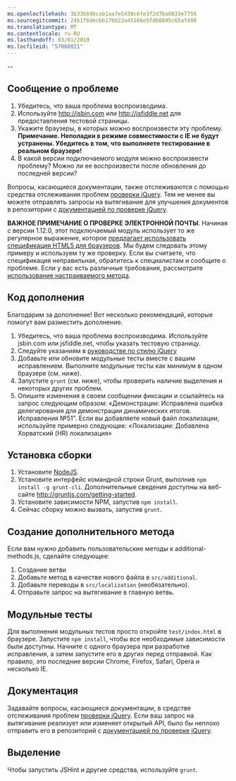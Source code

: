```yaml
---
ms.openlocfilehash: 3b33bb9bcab1aa7e5438c6fe3f2d7ba0833e7756
ms.sourcegitcommit: 24b1f6decbb17bb22a45166e5fdb0845c65af498
ms.translationtype: MT
ms.contentlocale: ru-RU
ms.lasthandoff: 03/01/2019
ms.locfileid: "57060821"
---
```

--

## <a name="reporting-an-issue"></a>Сообщение о проблеме

1. Убедитесь, что ваша проблема воспроизводима.
2. Используйте http://jsbin.com или http://jsfiddle.net для предоставления тестовой страницы.
3. Укажите браузеры, в которых можно воспроизвести эту проблему. **Примечание. Неполадки в режиме совместимости с IE не будут устранены. Убедитесь в том, что выполняете тестирование в реальном браузере!**
4. В какой версии подключаемого модуля можно воспроизвести проблему? Можно ли ее воспроизвести после обновления до последней версии?

Вопросы, касающиеся документации, также отслеживаются с помощью средства отслеживания проблем [проверки jQuery](https://github.com/jzaefferer/jquery-validation/issues).
Тем не менее вы можете отправлять запросы на вытягивание для улучшения документов в репозитории с [документацией по проверке jQuery](https://github.com/jzaefferer/validation-content).

**ВАЖНОЕ ПРИМЕЧАНИЕ О ПРОВЕРКЕ ЭЛЕКТРОННОЙ ПОЧТЫ**. Начиная с версии 1.12.0, этот подключаемый модуль использует то же регулярное выражение, которое [предлагает использовать спецификация HTML5 для браузеров](https://html.spec.whatwg.org/multipage/forms.html#valid-e-mail-address). Мы будем следовать этому примеру и используем ту же проверку. Если вы считаете, что спецификация неправильная, обратитесь к специалистам и сообщите о проблеме. Если у вас есть различные требования, рассмотрите [использование настраиваемого метода](http://jqueryvalidation.org/jQuery.validator.addMethod/).

## <a name="contributing-code"></a>Код дополнения

Благодарим за дополнение! Вот несколько рекомендаций, которые помогут вам разместить дополнение.

1. Убедитесь, что ваша проблема воспроизводима. Используйте jsbin.com или jsfiddle.net, чтобы указать тестовую страницу.
2. Следуйте указаниям в [руководстве по стилю jQuery](http://contribute.jquery.com/style-guides/js)
3. Добавьте или обновите модульные тесты вместе с вашим исправлением. Выполните модульные тесты как минимум в одном браузере (см. ниже).
4. Запустите `grunt` (см. ниже), чтобы проверить наличие выделения и некоторых других проблем.
5. Опишите изменения в своем сообщении фиксации и ссылайтесь на запрос следующим образом: «Демонстрации: Исправлена ошибка делегирования для демонстрации динамических итогов. Исправления №51". Если вы добавляете новый файл локализации, используйте примерно следующее: «Локализации: Добавлена Хорватский (HR) локализация»

## <a name="build-setup"></a>Установка сборки

1. Установите [NodeJS](http://nodejs.org).
2. Установите интерфейс командной строки Grunt, выполнив `npm install -g grunt-cli`. Дополнительные сведения доступны на веб-сайте http://gruntjs.com/getting-started.
3. Установите зависимости NPM, запустив `npm install`.
4. Сейчас сборку можно вызвать, запустив `grunt`.

## <a name="creating-a-new-additional-method"></a>Создание дополнительного метода

Если вам нужно добавить пользовательские методы к additional-methods.js, сделайте следующее:

1. Создание ветви
2. Добавьте метод в качестве нового файла в `src/additional`.
3. Добавьте переводы в `src/localization` (необязательно).
4. Отправьте запрос на вытягивание в главную ветвь.

## <a name="unit-tests"></a>Модульные тесты

Для выполнения модульных тестов просто откройте `test/index.html` в браузере. Запустите `npm install`, чтобы все необходимые зависимости были доступны.
Начните с одного браузера при разработке исправления, а затем запустите его в других перед отправкой. Как правило, это последние версии Chrome, Firefox, Safari, Opera и несколько IE.

## <a name="documentation"></a>Документация

Задавайте вопросы, касающиеся документации, в средстве отслеживания проблем [проверки jQuery](https://github.com/jzaefferer/jquery-validation/issues).
Если ваш запрос на вытягивание реализует или изменяет открытый API, было бы неплохо отправить его в репозиторий с [документацией по проверке jQuery](https://github.com/jzaefferer/validation-content).

## <a name="linting"></a>Выделение

Чтобы запустить JSHint и другие средства, используйте `grunt`.
